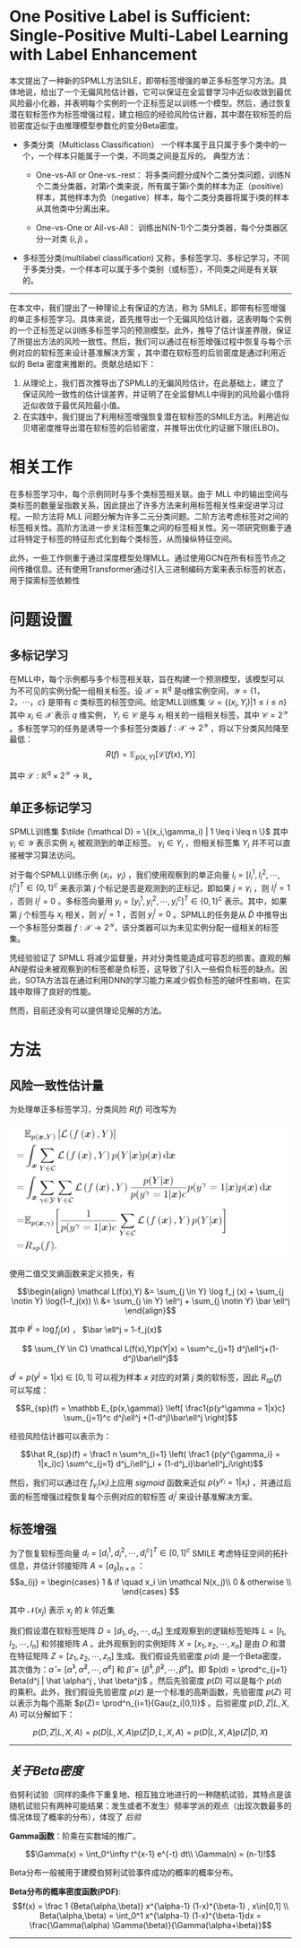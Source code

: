# One Positive Label is Sufficient: Single-Positive Multi-Label Learning with Label Enhancement

本文提出了一种新的SPMLL方法SILE，即带标签增强的单正多标签学习方法。具体地说，给出了一个无偏风险估计器，它可以保证在全监督学习中近似收敛到最优风险最小化器，并表明每个实例的一个正标签足以训练一个模型。然后，通过恢复潜在软标签作为标签增强过程，建立相应的经验风险估计器，其中潜在软标签的后验密度近似于由推理模型参数化的变分Beta密度。


* 多类分类（Multiclass Classification）
一个样本属于且只属于多个类中的一个，一个样本只能属于一个类，不同类之间是互斥的。
典型方法：
  * One-vs-All or One-vs.-rest：
将多类问题分成N个二类分类问题，训练N个二类分类器，对第i个类来说，所有属于第i个类的样本为正（positive）样本，其他样本为负（negative）样本，每个二类分类器将属于i类的样本从其他类中分离出来。

  * One-vs-One or All-vs-All：
训练出N(N-1)个二类分类器，每个分类器区分一对类 $(i,j)$ 。

* 多标签分类(multilabel classification)
又称，多标签学习、多标记学习，不同于多类分类，一个样本可以属于多个类别（或标签），不同类之间是有关联的。

***

在本文中，我们提出了一种理论上有保证的方法，称为 SMILE，即带有标签增强的单正多标签学习。具体来说，首先推导出一个无偏风险估计器，这表明每个实例的一个正标签足以训练多标签学习的预测模型。此外，推导了估计误差界限，保证了所提出方法的风险一致性。然后，我们可以通过在标签增强过程中恢复与每个示例对应的软标签来设计基准解决方案 ，其中潜在软标签的后验密度是通过利用近似的 Beta 密度来推断的。贡献总结如下：

1. 从理论上，我们首次推导出了SPMLL的无偏风险估计。在此基础上，建立了保证风险一致性的估计误差界，并证明了在全监督MLL中得到的风险最小值将近似收敛于最优风险最小值。
2. 在实践中，我们提出了利用标签增强恢复潜在软标签的SMILE方法。利用近似贝塔密度推导出潜在软标签的后验密度，并推导出优化的证据下限(ELBO)。


# 相关工作

在多标签学习中，每个示例同时与多个类标签相关联。由于 MLL 中的输出空间与类标签的数量呈指数关系，因此提出了许多方法来利用标签相关性来促进学习过程。一阶方法将 MLL 问题分解为许多二元分类问题。二阶方法考虑标签对之间的标签相关性。高阶方法进一步关注标签集之间的标签相关性。另一项研究侧重于通过将特定于标签的特征形式化到每个类标签，从而操纵特征空间。

此外，一些工作侧重于通过深度模型处理MLL。通过使用GCN在所有标签节点之间传播信息。还有使用Transformer通过引入三进制编码方案来表示标签的状态，用于探索标签依赖性


# 问题设置

## 多标记学习
在MLL中，每个示例都与多个标签相关联，旨在构建一个预测模型，该模型可以为不可见的实例分配一组相关标签。设 $\mathcal X = \mathbb R^q$ 是q维实例空间，$\mathcal Y= \{ 1，2，\cdots，c \}$ 是带有 $c$ 类标签的标签空间。给定MLL训练集 $\mathcal D = \{(x_i,Y_i)| 1 \leq i \leq n\}$ 其中 $x_i∈ \mathcal X$ 表示 $q$ 维实例， $Y_i \in \mathcal C$ 是与 $x_i$ 相关的一组相关标签，其中 $\mathcal C=2^{\mathcal Y}$ 。多标签学习的任务是诱导一个多标签分类器 $f:\mathcal X \to 2^{\mathcal Y}$ ，将以下分类风险降至最低：
$$R(f) = \mathbb E_{p(x,Y)} [\mathcal L(f(x),Y)]$$

其中 $\mathcal L : \mathbb R^q \times 2^{\mathcal Y} \to \mathbb R_+$

## 单正多标记学习

SPMLL训练集 $\tilde {\mathcal D} = \{(x_i,\gamma_i) | 1 \leq i \leq n  \}$ 其中 $\gamma_i \in \mathcal Y$ 表示实例 $x_i$ 被观测到的单正标签。 $\gamma_i \in Y_i$ ，但相关标签集 $Y_i$ 并不可以直接被学习算法访问。

对于每个SPMLL训练示例 $(x_i， \gamma_i)$ ，我们使用观察到的单正向量 $l_i = [l^1_i, l^2_i,\cdots,l^c_i]^T \in \{ 0,1\}^c$ 来表示第 $j$ 个标记是否是观测到的正标记，即如果 $j = \gamma_i$ ，则 $l^j_i = 1$ ，否则 $l^j_i = 0$ 。多标签向量用 $y_i = [y^1_i, y^2_i ,\cdots ,y^c_i]^T \in \{0,1\}^c$ 表示。其中，如果第 $j$ 个标签与 $x_i$ 相关，则 $y^j_i = 1$ ，否则 $y^j_i = 0$ 。SPMLL的任务是从 $\tilde{D}$ 中推导出一个多标签分类器 $f: \mathcal X \to 2^{\mathcal Y}$，该分类器可以为未见实例分配一组相关的标签集。

凭经验验证了 SPMLL 将减少监督量，并对分类性能造成可容忍的损害。直观的解AN是假设未被观察到的标签都是负标签，这导致了引入一些假负标签的缺点。因此，SOTA方法旨在通过利用DNN的学习能力来减少假负标签的破坏性影响，在实践中取得了良好的性能。

然而，目前还没有可以提供理论见解的方法。


# 方法

## 风险一致性估计量

为处理单正多标签学习，分类风险 $R(f)$ 可改写为

![](./图片/%E9%A3%8E%E9%99%A9%E4%B8%80%E8%87%B4%E4%BC%B0%E8%AE%A1%E5%99%A8.png)

使用二值交叉熵函数来定义损失，有

$$\begin{align}
\mathcal L(f(x),Y) &= \sum_{j \in Y} \log f_j (x) + \sum_{j \notin Y} \log(1-f_j(x)) \\
&= \sum_{j \in Y} \ell^j + \sum_{j \notin Y} \bar \ell^j
\end{align}$$

其中 $\ell^j=\log f_j(x)$ ， $\bar \ell^j = 1-f_j(x)$ 

$$ \sum_{Y \in C} \mathcal L(f(x),Y)p(Y|x) = \sum^c_{j=1} d^j\ell^j+(1-d^j)\bar\ell^j$$

$d^j = p(y^j=1|x) \in [0,1]$ 可以视为样本 $x$ 对应的对第 $j$ 类的软标签，因此 $R_{sp}(f)$ 可以写成：

$$R_{sp}(f) = \mathbb E_{p(x,\gamma)} \left[ \frac1{p(y^\gamma = 1|x)c} \sum_{j=1}^c d^j\ell^j +(1-d^j)\bar\ell^j \right]$$

经验风险估计器可以表示为：

$$\hat R_{sp}(f) = \frac1 n \sum^n_{i=1} \left( \frac1 {p(y^{\gamma_i} = 1|x_i)c} \sum^c_{j=1} d^j_i\ell^j_i + (1-d^j_i)\bar\ell^j_i\right)$$

然后，我们可以通过在 $f_{\gamma_i}(x_i)$上应用 $sigmoid$ 函数来近似 $p(y^{\gamma_i}=1|x_i)$ ，并通过后面的标签增强过程恢复每个示例对应的软标签 $d^j_i$ 来设计基准解决方案。

## 标签增强

为了恢复软标签向量 $d_i = [d^1_i,d^2_i,\cdots, d^c_i] ^T \in [0,1]^c$ SMILE 考虑特征空间的拓扑信息，并估计邻接矩阵 $A=[a_{ij}]_{n\times n}$ ：
$$a_{ij} = 
  \begin{cases}
  1 & if \quad  x_i \in \mathcal N(x_j)\\
  0 & otherwise \\
  \end{cases}
$$

其中 $\mathcal N(x_j)$ 表示 $x_j$ 的 $k$ 邻近集

我们假设潜在软标签矩阵 $D=[d_1,d_2,\cdots,d_n]$ 生成观察到的逻辑标签矩阵 $L = [l_1,l_2,\cdots, l_n]$ 和邻接矩阵 $A$ 。此外观察到的实例矩阵 $X = [x_1,x_2,\cdots, x_n]$ 是由 $D$ 和潜在特征矩阵 $Z = [z_1,z_2,\cdots,z_n]$ 生成。我们假设先验密度 $p(d)$ 是一个Beta密度，其次值为：$\hat \alpha = [\hat \alpha^1, \hat \alpha^2,\cdots, \hat \alpha^c]$  和 $\hat \beta = [\hat \beta^1, \hat \beta^2,\cdots, \hat \beta^c]$。即 $p(d) = \prod^c_{j=1} Beta(d^j | \hat \alpha^j , \hat \beta^j)$ 。然后先验密度 $p(D)$ 可以是每个 $p(d)$ 的乘积。此外，我们假设先验密度 $p(z)$ 是一个标准的高斯函数，先验密度 $p(Z)$ 可以表示为每个高斯 $p(Z)= \prod^n_{i=1}{Gau(z_i|0,1)}$ 。后验密度 $p(D,Z|L,X,A)$ 可以分解如下：

$$p(D,Z|L,X,A) = p(D|L,X,A)p(Z|D,L,X,A) = p(D|L,X,A)p(Z|D,X)$$


***
## ***关于Beta密度***

伯努利试验（同样的条件下重复地、相互独立地进行的一种随机试验，其特点是该随机试验只有两种可能结果：发生或者不发生）频率学派的观点（出现次数最多的情况体现了概率的分布），体现了 *后验*

**Gamma函数**：阶乘在实数域的推广。

$$\Gamma(x) = \int_0^\infty t^{x-1} e^{-t} dt\\
\Gamma(n) = (n-1)!$$

Beta分布一般被用于建模伯努利试验事件成功的概率的概率分布。

**Beta分布的概率密度函数(PDF)**:
$$f(x) = \frac 1 {Beta(\alpha,\beta)} x^{\alpha-1} (1-x)^{\beta-1} , x\in[0,1] \\
Beta(\alpha,\beta) = \int_0^1 x^{\alpha-1} (1-x)^{\beta-1}dx = \frac{\Gamma(\alpha) \Gamma(\beta)}{\Gamma(\alpha+\beta)}$$


***


